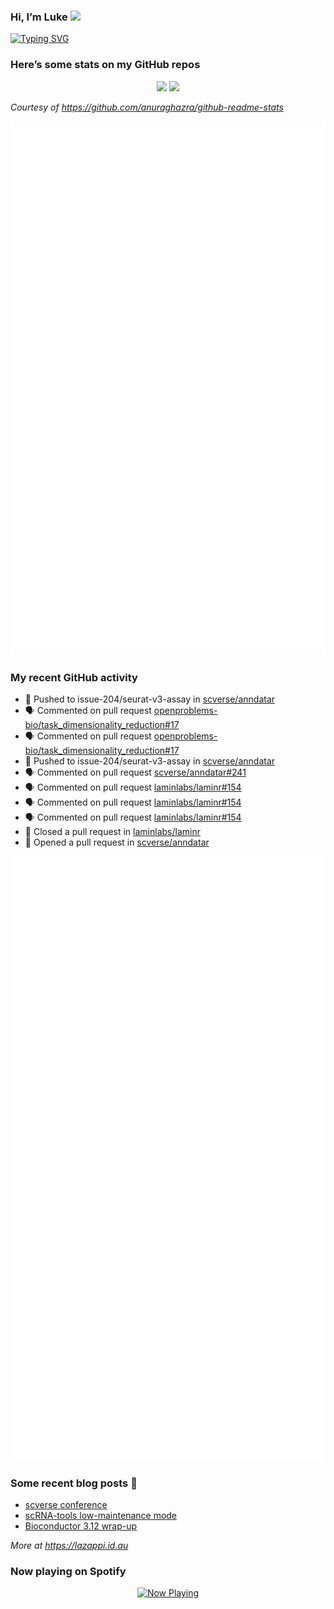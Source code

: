 
<!-- README.md is generated from README.Rmd. Please edit that file -->

### Hi, I’m Luke <img src="https://raw.githubusercontent.com/MartinHeinz/MartinHeinz/master/wave.gif" width="30px">

<!-- Customise this at https://readme-typing-svg.demolab.com -->

[![Typing
SVG](https://readme-typing-svg.demolab.com?font=Fira+Code&duration=3000&pause=200&color=9D24F7&center=true&random=true&width=435&lines=Data+scientist;Bioinformatician;Package+developer;Workflow+engineer)](https://git.io/typing-svg)

<!--
**lazappi/lazappi** is a ✨ _special_ ✨ repository because its `README.md` (this file) appears on your GitHub profile.
&#10;Here are some ideas to get you started:
&#10;- 🔭 I’m currently working on ...
- 🌱 I’m currently learning ...
- 👯 I’m looking to collaborate on ...
- 🤔 I’m looking for help with ...
- 💬 Ask me about ...
- 📫 How to reach me: ...
- 😄 Pronouns: ...
- ⚡ Fun fact: ...
-->

### Here’s some stats on my GitHub repos

<p align="center">
<img src="https://github-readme-stats.vercel.app/api?username=lazappi&count_private=true&show_icons=true&theme=buefy&hide_title=True">
<img src="https://github-readme-stats.vercel.app/api/top-langs/?username=lazappi&hide=html&theme=buefy&layout=compact">
</p>

*Courtesy of <https://github.com/anuraghazra/github-readme-stats>*

<p align="center" style="width:100%;">
<img src="https://github.com/lazappi/lazappi/raw/main/github-intro.svg">
</p>

### My recent GitHub activity

- 📨 Pushed to issue-204/seurat-v3-assay in
  [scverse/anndatar](https://github.com/scverse/anndatar)
- 🗣 Commented on pull request
  [openproblems-bio/task_dimensionality_reduction#17](https://github.com/openproblems-bio/task_dimensionality_reduction#17)
- 🗣 Commented on pull request
  [openproblems-bio/task_dimensionality_reduction#17](https://github.com/openproblems-bio/task_dimensionality_reduction#17)
- 📨 Pushed to issue-204/seurat-v3-assay in
  [scverse/anndatar](https://github.com/scverse/anndatar)
- 🗣 Commented on pull request
  [scverse/anndatar#241](https://github.com/scverse/anndatar#241)
- 🗣 Commented on pull request
  [laminlabs/laminr#154](https://github.com/laminlabs/laminr#154)
- 🗣 Commented on pull request
  [laminlabs/laminr#154](https://github.com/laminlabs/laminr#154)
- 🗣 Commented on pull request
  [laminlabs/laminr#154](https://github.com/laminlabs/laminr#154)
- 🎊 Closed a pull request in
  [laminlabs/laminr](https://github.com/laminlabs/laminr)
- 🤔 Opened a pull request in
  [scverse/anndatar](https://github.com/scverse/anndatar)

<p align="center" style="width:100%;">
<img src="https://github.com/lazappi/lazappi/raw/main/github-status.svg">
</p>

### Some recent blog posts 📝

- [scverse
  conference](https://lazappi.id.au/posts/2024-09-15-scverse-conference/)
- [scRNA-tools low-maintenance
  mode](https://lazappi.id.au/posts/2024-03-04-scRNAtools-low-maintenance/)
- [Bioconductor 3.12
  wrap-up](https://lazappi.id.au/posts/2020-10-30-bioconductor-3-12-wrap-up/)

*More at <https://lazappi.id.au>*

### Now playing on Spotify

<p align="center">
<a href="https://now-playing-profile.lazappi.vercel.app/now-playing?open">
<img src="https://now-playing-profile.lazappi.vercel.app/now-playing" width="256" height="64" alt="Now Playing">
</a>
</p>
